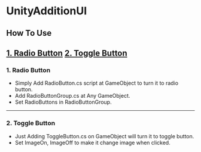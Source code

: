 # UnityAdditionUI

## How To Use
[1. Radio Button](https://github.com/yujin2625/UnityUIAddition#1-radio-button)
[2. Toggle Button](https://github.com/yujin2625/UnityUIAddition#2-toggle-button)
---
### 1. Radio Button
- Simply Add RadioButton.cs script at GameObject to turn it to radio button. <br>
- Add RadioButtonGroup.cs at Any GameObject. <br>
- Set RadioButtons in RadioButtonGroup. <br>

---
### 2. Toggle Button
- Just Adding ToggleButton.cs on GameObject will turn it to toggle button. <br>
- Set ImageOn, ImageOff to make it change image when clicked. <br>
